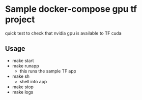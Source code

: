 # Sample docker-compose gpu tf project

quick test to check that nvidia gpu is available to TF cuda

## Usage

* make start
* make runapp
    * this runs the sample TF app
* make sh
    * shell into app
* make stop
* make logs
